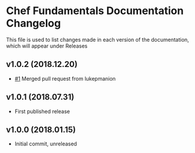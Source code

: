 # Chef Fundamentals Documentation Changelog

This file is used to list changes made in each version of the documentation, which will appear under Releases

## v1.0.2 (2018.12.20)

- [#1](https://github.com/stellarsquall/chef-fundamentals-resources/pull/1) Merged pull request from lukepmanion

## v1.0.1 (2018.07.31)

- First published release

## v1.0.0 (2018.01.15)

- Initial commit, unreleased